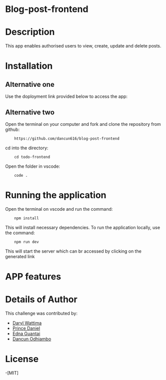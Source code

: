 # Blog-post-frontend

# Description
This app enables authorised users to view, create, update and delete posts.

# Installation
## Alternative one
Use the doployment link provided below to access the app:


## Alternative two
Open the terminal on your computer and fork and clone the repository from github:

        https://github.com/dancun616/blog-post-frontend
cd into the directory:

        cd todo-frontend

Open the folder in vscode:

        code .
    
# Running the application 
Open the terminal on vscode and run the command:

        npm install

This will install necessary dependencies.
To run the application locally, use the command:

        npm run dev

This will start the server which can br accessed by clicking on the generated link

# APP features


# Details of Author
 This challenge was contributed by:
- [Daryl Wattima](https://github.com/Wattima)
- [Prince Daniel](https://github.com/prince475)
- [Edna Guantai](https://github.com/Edna1996)
- [Dancun Odhiambo](https://www.github.com/dancun616)

# License
-[MIT]